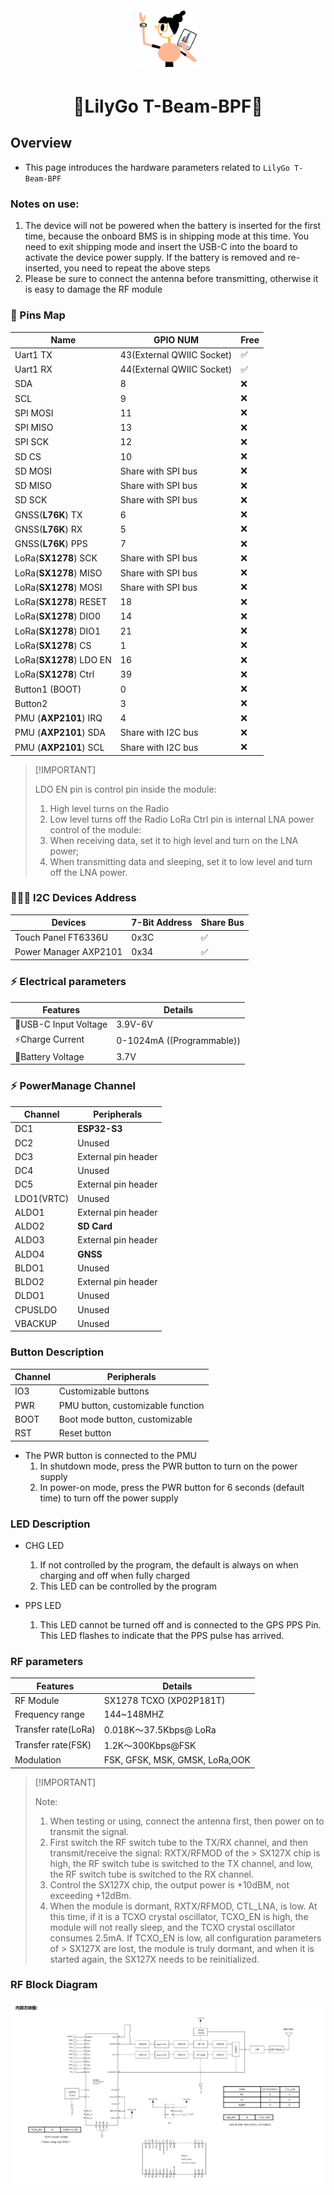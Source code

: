 <div align="center" markdown="1">
  <img src="../../../.github/LilyGo_logo.png" alt="LilyGo logo" width="100"/>
</div>

<h1 align = "center">🌟LilyGo T-Beam-BPF🌟</h1>

## Overview

* This page introduces the hardware parameters related to `LilyGo T-Beam-BPF`

### Notes on use:

1. The device will not be powered when the battery is inserted for the first time, because the onboard BMS is in shipping mode at this time. You need to exit shipping mode and insert the USB-C into the board to activate the device power supply. If the battery is removed and re-inserted, you need to repeat the above steps
2. Please be sure to connect the antenna before transmitting, otherwise it is easy to damage the RF module


### 📍 Pins Map

| Name                    | GPIO NUM                  | Free |
| ----------------------- | ------------------------- | ---- |
| Uart1 TX                | 43(External QWIIC Socket) | ✅️    |
| Uart1 RX                | 44(External QWIIC Socket) | ✅️    |
| SDA                     | 8                         | ❌    |
| SCL                     | 9                         | ❌    |
| SPI MOSI                | 11                        | ❌    |
| SPI MISO                | 13                        | ❌    |
| SPI SCK                 | 12                        | ❌    |
| SD CS                   | 10                        | ❌    |
| SD MOSI                 | Share with SPI bus        | ❌    |
| SD MISO                 | Share with SPI bus        | ❌    |
| SD SCK                  | Share with SPI bus        | ❌    |
| GNSS(**L76K**) TX       | 6                         | ❌    |
| GNSS(**L76K**) RX       | 5                         | ❌    |
| GNSS(**L76K**) PPS      | 7                         | ❌    |
| LoRa(**SX1278**) SCK    | Share with SPI bus        | ❌    |
| LoRa(**SX1278**) MISO   | Share with SPI bus        | ❌    |
| LoRa(**SX1278**) MOSI   | Share with SPI bus        | ❌    |
| LoRa(**SX1278**) RESET  | 18                        | ❌    |
| LoRa(**SX1278**) DIO0   | 14                        | ❌    |
| LoRa(**SX1278**) DIO1   | 21                        | ❌    |
| LoRa(**SX1278**) CS     | 1                         | ❌    |
| LoRa(**SX1278**) LDO EN | 16                        | ❌    |
| LoRa(**SX1278**) Ctrl   | 39                        | ❌    |
| Button1 (BOOT)          | 0                         | ❌    |
| Button2                 | 3                         | ❌    |
| PMU (**AXP2101**) IRQ   | 4                         | ❌    |
| PMU (**AXP2101**) SDA   | Share with I2C bus        | ❌    |
| PMU (**AXP2101**) SCL   | Share with I2C bus        | ❌    |

> \[!IMPORTANT]
> 
> LDO EN pin is control pin inside the module:
> 1. High level turns on the Radio
> 2. Low level turns off the Radio
> LoRa Ctrl pin is internal LNA power control of the module:
> 1. When receiving data, set it to high level and turn on the LNA power;
> 2. When transmitting data and sleeping, set it to low level and turn off the LNA power.
>

### 🧑🏼‍🔧 I2C Devices Address

| Devices               | 7-Bit Address | Share Bus |
| --------------------- | ------------- | --------- |
| Touch Panel FT6336U   | 0x3C          | ✅️         |
| Power Manager AXP2101 | 0x34          | ✅️         |

### ⚡ Electrical parameters

| Features             | Details                     |
| -------------------- | --------------------------- |
| 🔗USB-C Input Voltage | 3.9V-6V                     |
| ⚡Charge Current      | 0-1024mA (\(Programmable\)) |
| 🔋Battery Voltage     | 3.7V                        |

### ⚡ PowerManage Channel

| Channel    | Peripherals         |
| ---------- | ------------------- |
| DC1        | **ESP32-S3**        |
| DC2        | Unused              |
| DC3        | External pin header |
| DC4        | Unused              |
| DC5        | External pin header |
| LDO1(VRTC) | Unused              |
| ALDO1      | External pin header |
| ALDO2      | **SD Card**         |
| ALDO3      | External pin header |
| ALDO4      | **GNSS**            |
| BLDO1      | Unused              |
| BLDO2      | External pin header |
| DLDO1      | Unused              |
| CPUSLDO    | Unused              |
| VBACKUP    | Unused              |

### Button Description

| Channel | Peripherals                       |
| ------- | --------------------------------- |
| IO3     | Customizable buttons              |
| PWR     | PMU button, customizable function |
| BOOT    | Boot mode button, customizable    |
| RST     | Reset button                      |

* The PWR button is connected to the PMU
  1. In shutdown mode, press the PWR button to turn on the power supply
  2. In power-on mode, press the PWR button for 6 seconds (default time) to turn off the power supply

### LED Description

* CHG LED
  1. If not controlled by the program, the default is always on when charging and off when fully charged
  2. This LED can be controlled by the program

* PPS LED
  1. This LED cannot be turned off and is connected to the GPS PPS Pin. This LED flashes to indicate that the PPS pulse has arrived.

### RF parameters

| Features            | Details                        |
| ------------------- | ------------------------------ |
| RF  Module          | SX1278 TCXO (XP02P181T)        |
| Frequency range     | 144~148MHZ                     |
| Transfer rate(LoRa) | 0.018K～37.5Kbps@ LoRa         |
| Transfer rate(FSK)  | 1.2K～300Kbps@FSK              |
| Modulation          | FSK, GFSK, MSK, GMSK, LoRa,OOK |

> \[!IMPORTANT]
> 
> Note:
> 1. When testing or using, connect the antenna first, then power on to transmit the signal.
> 2. First switch the RF switch tube to the TX/RX channel, and then transmit/receive the signal: RXTX/RFMOD of the > SX127X chip is high, the RF switch
> tube is switched to the TX channel, and low, the RF switch tube is switched to the RX channel.
> 3. Control the SX127X chip, the output power is +10dBM, not exceeding +12dBm.
> 4. When the module is dormant, RXTX/RFMOD, CTL_LNA, is low. At this time, if it is a TCXO crystal oscillator, TCXO_EN is high, the module will not
> really sleep, and the TCXO crystal oscillator consumes 2.5mA. If TCXO_EN is low, all configuration parameters of > SX127X are lost, the module is truly dormant, and
> when it is started again, the SX127X needs to be reinitialized.

### RF Block Diagram

![RF Block Diagram](./images/BPF.jpg)
